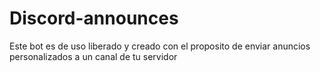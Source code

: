 # Discord-announces
Este bot es de uso liberado y creado con el proposito de enviar anuncios personalizados a un canal de tu servidor 
